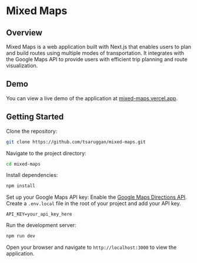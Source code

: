 # Mixed Maps

## Overview

Mixed Maps is a web application built with Next.js that enables users to plan and build routes using multiple modes of transportation. It integrates with the Google Maps API to provide users with efficient trip planning and route visualization.

## Demo

You can view a live demo of the application at [mixed-maps.vercel.app](https://mixed-maps.vercel.app).

## Getting Started

Clone the repository:

   ```bash
   git clone https://github.com/tsaruggan/mixed-maps.git
   ```

Navigate to the project directory:

   ```bash
   cd mixed-maps
   ```

Install dependencies:

   ```bash
   npm install
   ```

Set up your Google Maps API key:
Enable the [Google Maps Directions API](https://developers.google.com/maps/documentation/directions). Create a `.env.local` file in the root of your project and add your API key.

```
API_KEY=your_api_key_here
```


Run the development server:

   ```bash
   npm run dev
   ```

Open your browser and navigate to `http://localhost:3000` to view the application.
